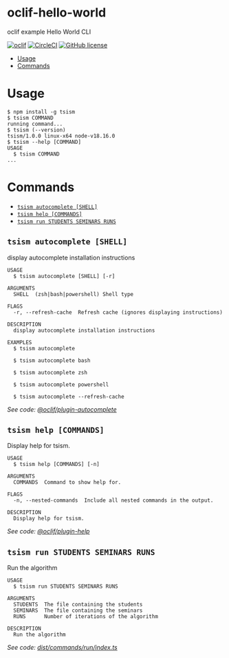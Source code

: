 oclif-hello-world
=================

oclif example Hello World CLI

[![oclif](https://img.shields.io/badge/cli-oclif-brightgreen.svg)](https://oclif.io)
[![CircleCI](https://circleci.com/gh/oclif/hello-world/tree/main.svg?style=shield)](https://circleci.com/gh/oclif/hello-world/tree/main)
[![GitHub license](https://img.shields.io/github/license/oclif/hello-world)](https://github.com/oclif/hello-world/blob/main/LICENSE)

<!-- toc -->
* [Usage](#usage)
* [Commands](#commands)
<!-- tocstop -->
# Usage
<!-- usage -->
```sh-session
$ npm install -g tsism
$ tsism COMMAND
running command...
$ tsism (--version)
tsism/1.0.0 linux-x64 node-v18.16.0
$ tsism --help [COMMAND]
USAGE
  $ tsism COMMAND
...
```
<!-- usagestop -->
# Commands
<!-- commands -->
* [`tsism autocomplete [SHELL]`](#tsism-autocomplete-shell)
* [`tsism help [COMMANDS]`](#tsism-help-commands)
* [`tsism run STUDENTS SEMINARS RUNS`](#tsism-run-students-seminars-runs)

## `tsism autocomplete [SHELL]`

display autocomplete installation instructions

```
USAGE
  $ tsism autocomplete [SHELL] [-r]

ARGUMENTS
  SHELL  (zsh|bash|powershell) Shell type

FLAGS
  -r, --refresh-cache  Refresh cache (ignores displaying instructions)

DESCRIPTION
  display autocomplete installation instructions

EXAMPLES
  $ tsism autocomplete

  $ tsism autocomplete bash

  $ tsism autocomplete zsh

  $ tsism autocomplete powershell

  $ tsism autocomplete --refresh-cache
```

_See code: [@oclif/plugin-autocomplete](https://github.com/oclif/plugin-autocomplete/blob/v2.2.0/src/commands/autocomplete/index.ts)_

## `tsism help [COMMANDS]`

Display help for tsism.

```
USAGE
  $ tsism help [COMMANDS] [-n]

ARGUMENTS
  COMMANDS  Command to show help for.

FLAGS
  -n, --nested-commands  Include all nested commands in the output.

DESCRIPTION
  Display help for tsism.
```

_See code: [@oclif/plugin-help](https://github.com/oclif/plugin-help/blob/v5.2.9/src/commands/help.ts)_

## `tsism run STUDENTS SEMINARS RUNS`

Run the algorithm

```
USAGE
  $ tsism run STUDENTS SEMINARS RUNS

ARGUMENTS
  STUDENTS  The file containing the students
  SEMINARS  The file containing the seminars
  RUNS      Number of iterations of the algorithm

DESCRIPTION
  Run the algorithm
```

_See code: [dist/commands/run/index.ts](https://github.com/neferin12/iSM/blob/v1.0.0/dist/commands/run/index.ts)_
<!-- commandsstop -->
